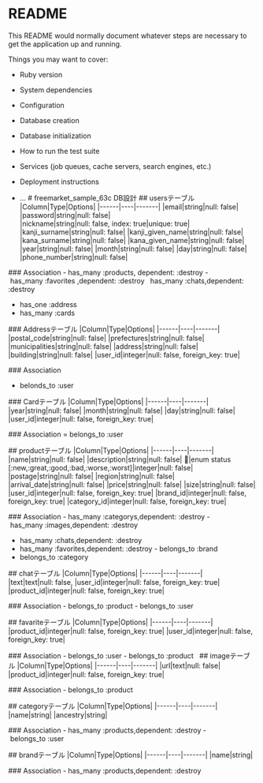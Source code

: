 # README

This README would normally document whatever steps are necessary to get the
application up and running.

Things you may want to cover:

* Ruby version

* System dependencies

* Configuration

* Database creation

* Database initialization

* How to run the test suite

* Services (job queues, cache servers, search engines, etc.)

* Deployment instructions

* ...
# freemarket_sample_63c DB設計
## usersテーブル
|Column|Type|Options|
|------|----|-------|
|email|string|null: false|
|password|string|null: false|
|nickname|string|null: false, index: true|unique: true|
|kanji_surname|string|null: false|
|kanji_given_name|string|null: false|
|kana_surname|string|null: false|
|kana_given_name|string|null: false|
|year|string|null: false|
|month|string|null: false|
|day|string|null: false|
|phone_number|string|null: false|

### Association
- has_many :products, dependent: :destroy
- has_many :favorites ,dependent: :destroy
  has_many :chats,dependent: :destroy
- has_one :address
- has_many :cards

### Addressテーブル
|Column|Type|Options|
|------|----|-------|
|postal_code|string|null: false|
|prefectures|string|null: false|
|municipalities|string|null: false|
|address|string|null: false|
|building|string|null: false|
|user_id|integer|null: false, foreign_key: true|

### Association
- belonds_to :user


### Cardテーブル
|Column|Type|Options|
|------|----|-------|
|year|string|null: false|
|month|string|null: false|
|day|string|null: false|
|user_id|integer|null: false, foreign_key: true|

### Association
= belongs_to :user
 

## productテーブル
|Column|Type|Options|
|------|----|-------|
|name|string|null: false|
|description|string|null: false|
|enum status [:new,:great,:good,:bad,:worse,:worst]|integer|null: false|
|postage|string|null: false|
|region|string|null: false|
|arrival_date|string|null: false|
|price|string|null: false|
|size|string|null: false|
|user_id|integer|null: false, foreign_key: true|
|brand_id|integer|null: false, foreign_key: true|
|category_id|integer|null: false, foreign_key: true|

### Association
- has_many :categorys,dependent: :destroy
- has_many :images,dependent: :destroy
- has_many :chats,dependent: :destroy
- has_many :favorites,dependent: :destroy
- belongs_to :brand
- belongs_to :category

## chatテーブル
|Column|Type|Options|
|------|----|-------|
|text|text|null: false,
|user_id|integer|null: false, foreign_key: true|
|product_id|integer|null: false, foreign_key: true|

### Association
- belongs_to :product
- belongs_to :user

## favariteテーブル
|Column|Type|Options|
|------|----|-------|
|product_id|integer|null: false, foreign_key: true|
|user_id|integer|null: false, foreign_key: true|

### Association
- belongs_to :user
- belongs_to :product
 
## imageテーブル
|Column|Type|Options|
|------|----|-------|
|url|text|null: false|
|product_id|integer|null: false, foreign_key: true|

### Association
- belongs_to :product

## categoryテーブル
|Column|Type|Options|
|------|----|-------|
|name|string|
|ancestry|string|

### Association
- has_many :products,dependent: :destroy
- belongs_to :user


## brandテーブル
|Column|Type|Options|
|------|----|-------|
|name|string|

### Association
- has_many :products,dependent: :destroy
